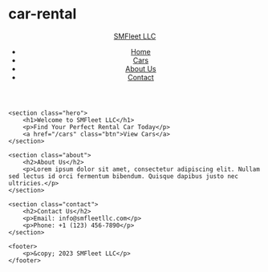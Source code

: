 # car-rental
<!DOCTYPE html>
<html lang="en">
<head>
    <meta charset="UTF-8">
    <meta name="viewport" content="width=device-width, initial-scale=1.0">
    <title>SMFleet LLC - Car Rentals</title>
    <link rel="stylesheet" href="styles.css">
</head>
<body>
    <header>
        <nav>
            <div class="logo">
                <a href="/">SMFleet LLC</a>
            </div>
            <ul class="nav-links">
                <li><a href="/">Home</a></li>
                <li><a href="/cars">Cars</a></li>
                <li><a href="/about">About Us</a></li>
                <li><a href="/contact">Contact</a></li>
            </ul>
        </nav>
    </header>
    
    <section class="hero">
        <h1>Welcome to SMFleet LLC</h1>
        <p>Find Your Perfect Rental Car Today</p>
        <a href="/cars" class="btn">View Cars</a>
    </section>

    <section class="about">
        <h2>About Us</h2>
        <p>Lorem ipsum dolor sit amet, consectetur adipiscing elit. Nullam sed lectus id orci fermentum bibendum. Quisque dapibus justo nec ultricies.</p>
    </section>

    <section class="contact">
        <h2>Contact Us</h2>
        <p>Email: info@smfleetllc.com</p>
        <p>Phone: +1 (123) 456-7890</p>
    </section>

    <footer>
        <p>&copy; 2023 SMFleet LLC</p>
    </footer>
</body>
</html>
